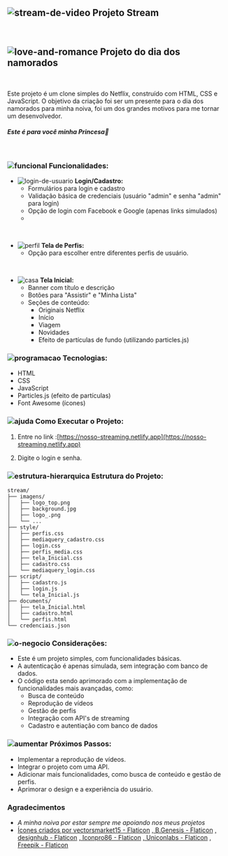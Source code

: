 ## ![stream-de-video](https://github.com/user-attachments/assets/0e51d35f-9564-4e59-a2dd-889e055509cc) Projeto Stream
<br>

## ![love-and-romance](https://github.com/user-attachments/assets/ac010a38-a54e-4775-8adc-3516cf828498) Projeto do dia dos namorados

<br>

 Este projeto é um clone simples do Netflix, construído com HTML, CSS e JavaScript. O objetivo da criação foi ser um presente para o dia dos namorados para minha noiva, foi um dos grandes motivos para me tornar um desenvolvedor.

#### *Este é para você minha Princesa💖*
<br>

### ![funcional](https://github.com/user-attachments/assets/696fee52-4f7c-4c14-a740-7c384c086db5) Funcionalidades:

- ![login-de-usuario](https://github.com/user-attachments/assets/35a879aa-2a61-47f0-989e-52e4ab19bbc4) **Login/Cadastro:**
    - Formulários para login e cadastro
    - Validação básica de credenciais (usuário "admin" e senha "admin" para login)
    - Opção de login com Facebook e Google (apenas links simulados)
    - 
<br>

-  ![perfil](https://github.com/user-attachments/assets/138921be-692f-42b4-a55c-5d772bc03eb3) **Tela de Perfis:**
    - Opção para escolher entre diferentes perfis de usuário.

<br>
  
- ![casa](https://github.com/user-attachments/assets/41ab4c4d-0643-4992-899c-1cb8f2082e17) **Tela Inicial:**
    - Banner com título e descrição
    - Botões para "Assistir" e "Minha Lista"
    - Seções de conteúdo:
        - Originais Netflix
        - Início
        - Viagem
        - Novidades
        - Efeito de partículas de fundo (utilizando particles.js)



### ![programacao](https://github.com/user-attachments/assets/39d52c24-0d36-4ac3-8971-f7dd094313d9) Tecnologias:

- HTML
- CSS
- JavaScript
- Particles.js (efeito de partículas)
- Font Awesome (ícones)

### ![ajuda](https://github.com/user-attachments/assets/54429935-2e73-4f61-b413-04bdbb4fcba5) Como Executar o Projeto:

1. Entre no link :[https://nosso-streaming.netlify.app](https://nosso-streaming.netlify.app)
   
2. Digite o login e senha.

### ![estrutura-hierarquica](https://github.com/user-attachments/assets/107da8cc-4a5d-4f97-8068-1699e78abf08) Estrutura do Projeto:

```
stream/
├── imagens/
│   ├── logo_top.png
│   ├── background.jpg
│   ├── logo_.png
│   └── ...
├── style/
│   ├── perfis.css
│   ├── mediaquery_cadastro.css
│   ├── login.css
│   ├── perfis_media.css
│   ├── tela_Inicial.css
│   ├── cadastro.css
│   └── mediaquery_login.css
├── script/
│   ├── cadastro.js
│   ├── login.js
│   └── tela_Inicial.js
├── documents/
│   ├── tela_Inicial.html
│   ├── cadastro.html
│   └── perfis.html
└── credenciais.json

```

### ![o-negocio](https://github.com/user-attachments/assets/75cfea79-aa8f-4b9d-a44e-3c1bb80db856) Considerações:

-  Este é um projeto simples, com funcionalidades básicas.
- A autenticação é apenas simulada, sem integração com banco de dados.
- O código esta sendo aprimorado com a implementação de funcionalidades mais avançadas, como:
    - Busca de conteúdo
    - Reprodução de vídeos
    - Gestão de perfis
    - Integração com API's de streaming
    - Cadastro e autentiação com banco de dados


### ![aumentar](https://github.com/user-attachments/assets/afc135eb-0956-4e31-8fe8-3aec97b3ca4d) Próximos Passos:

- Implementar a reprodução de vídeos.
- Integrar o projeto com uma API.
- Adicionar mais funcionalidades, como busca de conteúdo e gestão de perfis.
- Aprimorar o design e a experiência do usuário.

### Agradecimentos 

- *A minha noiva por estar sempre me apoiando nos meus projetos*
- <a href="https://www.flaticon.com/br/icones-gratis/stream-de-video" title="stream de video ícones">Ícones criados por vectorsmarket15 - Flaticon</a>
<a href="https://www.flaticon.com/br/icones-gratis/amor-e-romance" title="amor e romance ícones">, B.Genesis - Flaticon</a>
<a href="https://www.flaticon.com/br/icones-gratis/funcional" title="funcional ícones">, designhub - Flaticon</a>
<a href="https://www.flaticon.com/br/icones-gratis/perfil" title="perfil ícones">, Iconpro86 - Flaticon</a>
<a href="https://www.flaticon.com/br/icones-gratis/pagina-inicial" title="pagina-inicial ícones">, Uniconlabs - Flaticon</a>
<a href="https://www.flaticon.com/br/icones-gratis/estrutura" title="estrutura ícones">, Freepik - Flaticon</a>
